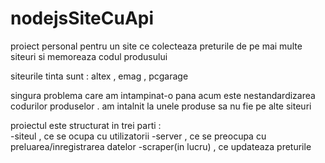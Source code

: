 # nodejsSiteCuApi
proiect personal pentru un site ce colecteaza preturile de pe mai multe siteuri si memoreaza codul produsului

siteurile tinta sunt : altex , emag , pcgarage

singura problema care am intampinat-o pana acum este nestandardizarea codurilor produselor . am intalnit la unele produse sa nu fie pe alte siteuri 

proiectul este structurat in trei parti :<br>
-siteul            , ce se ocupa cu utilizatorii
-server            , ce se preocupa cu preluarea/inregistrarea datelor
-scraper(in lucru) , ce updateaza preturile
